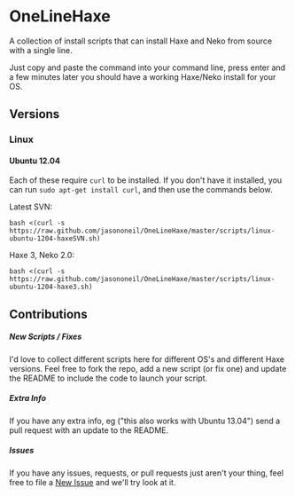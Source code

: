 OneLineHaxe
===========

A collection of install scripts that can install Haxe and Neko from source with a single line.

Just copy and paste the command into your command line, press enter and a few minutes later you should have a working Haxe/Neko install for your OS.

Versions
--------

### Linux

#### Ubuntu 12.04

Each of these require `curl` to be installed.  If you don't have it installed, you can run `sudo apt-get install curl`, and then use the commands below.

Latest SVN:

    bash <(curl -s https://raw.github.com/jasononeil/OneLineHaxe/master/scripts/linux-ubuntu-1204-haxeSVN.sh)

Haxe 3, Neko 2.0:

    bash <(curl -s https://raw.github.com/jasononeil/OneLineHaxe/master/scripts/linux-ubuntu-1204-haxe3.sh)

Contributions
-------------

##### New Scripts / Fixes

I'd love to collect different scripts here for different OS's and different Haxe versions.  Feel free to fork the repo, add a new script (or fix one) and update the README to include the code to launch your script.

##### Extra Info

If you have any extra info, eg ("this also works with Ubuntu 13.04") send a pull request with an update to the README.

##### Issues

If you have any issues, requests, or pull requests just aren't your thing, feel free to file a [New Issue](https://github.com/jasononeil/OneLineHaxe/issues/new) and we'll try look at it.